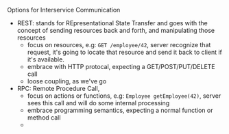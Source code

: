 Options for Interservice Communication
- REST: stands for REpresentational State Transfer and goes with the concept of sending resources back and forth, and manipulating those resources
	- focus on resources, e.g: `GET /employee/42`, server recognize that request, it's going to locate that resource and send it back to client if it's available.
	- embrace with HTTP protocal, expecting a GET/POST/PUT/DELETE call
	- loose coupling, as we've go
- RPC: Remote Procedure Call, 
	- focus on actions or functions, e.g: `Employee getEmployee(42)`, server sees this call and will do some internal processing
	- embrace programming semantics, expecting a normal function or method call
	- 

<!--stackedit_data:
eyJoaXN0b3J5IjpbMTE1NDc1NzAyOF19
-->